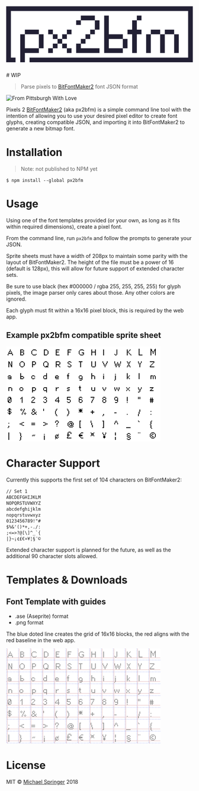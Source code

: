<h1 align="center">
	<img src="logo.png" alt="px2bfm">
</h1>
# WIP

> Parse pixels to [BitFontMaker2](http://www.pentacom.jp/pentacom/bitfontmaker2/) font JSON format

![From Pittsburgh With Love](https://img.shields.io/badge/from%20pittsburgh%20with-%E2%9D%A4-yellow.svg?style=for-the-badge)

Pixels 2 [BitFontMaker2](http://www.pentacom.jp/pentacom/bitfontmaker2/) (aka px2bfm) is a simple command line tool with the intention of
allowing you to use your desired pixel editor to create font glyphs, creating compatible JSON, and importing it into BitFontMaker2 to generate a new bitmap font.


# Installation
> Note: not published to NPM yet

```shell
$ npm install --global px2bfm
```

# Usage
Using one of the font templates provided (or your own, as long as it fits within required dimensions), create a pixel font.

From the command line, run `px2bfm` and follow the prompts to generate your JSON.

Sprite sheets must have a width of 208px to maintain some parity with the layout of BitFontMaker2. The height of the file must be a power of 16 (default is 128px), this will allow for future support of extended character sets.

Be sure to use black (hex #000000 / rgba 255, 255, 255, 255) for glyph pixels, the image parser only cares about those. Any other colors are ignored.

Each glyph must fit within a 16x16 pixel block, this is required by the web app.

## Example px2bfm compatible sprite sheet

<img src="templates/test.png" width="416" style="image-rendering:pixelated;"/>

# Character Support
Currently this supports the first set of 104 characters on BitFontMaker2:
```
// Set 1
ABCDEFGHIJKLM
NOPQRSTUVWXYZ
abcdefghijklm
nopqrstuvwxyz
0123456789!"#
$%&'()*+,-./:
;<=>?@[\]^_`{
|}~¡¢£€¤¥¦§¨©
```
Extended character support is planned for the future, as well as the additional 90 character slots allowed.

# Templates & Downloads

## Font Template with guides
* .ase (Aseprite) format
* .png format

The blue doted line creates the grid of 16x16 blocks, the red aligns with the red
baseline in the web app.

<img src="templates/template.png" width="416" style="image-rendering:pixelated;"/>

# License
MIT &copy; [Michael Springer](https://github.com/sprngr) 2018
